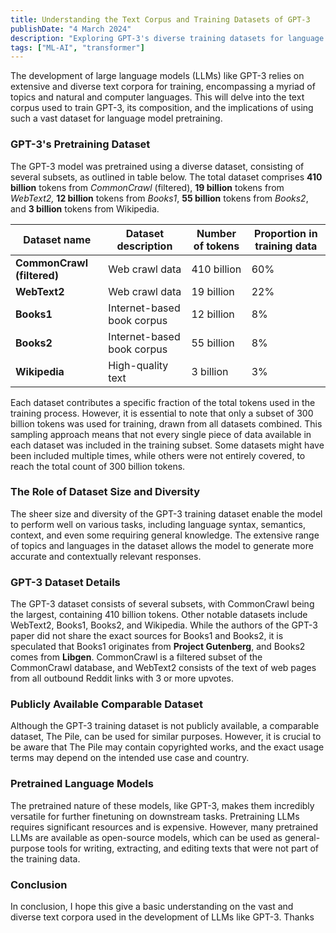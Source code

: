 ```yaml
---
title: Understanding the Text Corpus and Training Datasets of GPT-3
publishDate: "4 March 2024"
description: "Exploring GPT-3's diverse training datasets for language model pretraining development."
tags: ["ML-AI", "transformer"]
---
```


The development of large language models (LLMs) like GPT-3 relies on extensive and diverse text corpora for training, encompassing a myriad of topics and natural and computer languages. This will delve into the text corpus used to train GPT-3, its composition, and the implications of using such a vast dataset for language model pretraining.

### GPT-3's Pretraining Dataset

The GPT-3 model was pretrained using a diverse dataset, consisting of several subsets, as outlined in table below. The total dataset comprises **410 billion** tokens from _CommonCrawl_ (filtered), **19 billion** tokens from _WebText2,_ **12 billion** tokens from _Books1_, **55 billion** tokens from _Books2_, and **3 billion** tokens from Wikipedia.

| Dataset name               | Dataset description        | Number of tokens | Proportion in training data |
| -------------------------- | -------------------------- | ---------------- | --------------------------- |
| **CommonCrawl (filtered)** | Web crawl data             | 410 billion      | 60%                         |
| **WebText2**               | Web crawl data             | 19 billion       | 22%                         |
| **Books1**                 | Internet-based book corpus | 12 billion       | 8%                          |
| **Books2**                 | Internet-based book corpus | 55 billion       | 8%                          |
| **Wikipedia**              | High-quality text          | 3 billion        | 3%                          |

Each dataset contributes a specific fraction of the total tokens used in the training process. However, it is essential to note that only a subset of 300 billion tokens was used for training, drawn from all datasets combined. This sampling approach means that not every single piece of data available in each dataset was included in the training subset. Some datasets might have been included multiple times, while others were not entirely covered, to reach the total count of 300 billion tokens.

### The Role of Dataset Size and Diversity

The sheer size and diversity of the GPT-3 training dataset enable the model to perform well on various tasks, including language syntax, semantics, context, and even some requiring general knowledge. The extensive range of topics and languages in the dataset allows the model to generate more accurate and contextually relevant responses.

### GPT-3 Dataset Details

The GPT-3 dataset consists of several subsets, with CommonCrawl being the largest, containing 410 billion tokens. Other notable datasets include WebText2, Books1, Books2, and Wikipedia.
While the authors of the GPT-3 paper did not share the exact sources for Books1 and Books2, it is speculated that Books1 originates from **Project Gutenberg**, and Books2 comes from **Libgen**. CommonCrawl is a filtered subset of the CommonCrawl database, and WebText2 consists of the text of web pages from all outbound Reddit links with 3 or more upvotes.

### Publicly Available Comparable Dataset

Although the GPT-3 training dataset is not publicly available, a comparable dataset, The Pile, can be used for similar purposes. However, it is crucial to be aware that The Pile may contain copyrighted works, and the exact usage terms may depend on the intended use case and country.

### Pretrained Language Models

The pretrained nature of these models, like GPT-3, makes them incredibly versatile for further finetuning on downstream tasks. Pretraining LLMs requires significant resources and is expensive. However, many pretrained LLMs are available as open-source models, which can be used as general-purpose tools for writing, extracting, and editing texts that were not part of the training data.

### Conclusion

In conclusion, I hope this give a basic understanding on the vast and diverse text corpora used in the development of LLMs like GPT-3. Thanks
